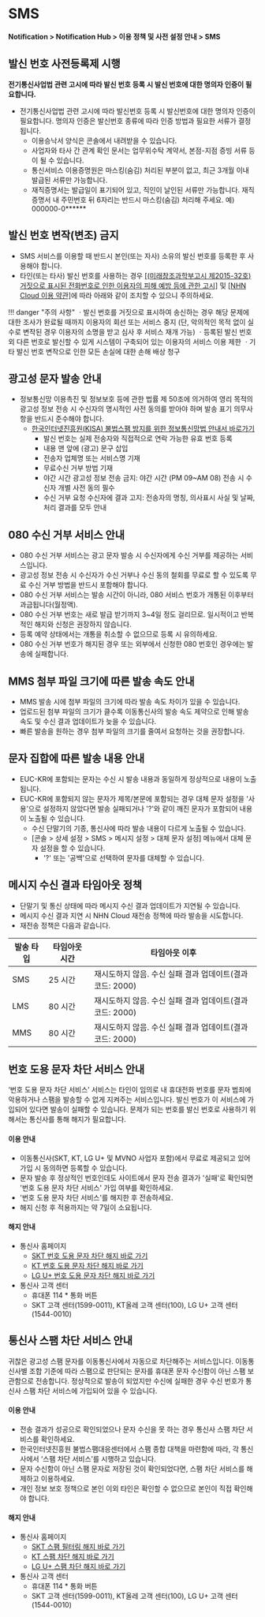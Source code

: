 <style>
.page__rnb .lst_rnb_item .rnb_item:first-of-type a {
    display: inline !important;
}
</style>
<h1>SMS</h1> 

**Notification > Notification Hub > 이용 정책 및 사전 설정 안내 > SMS**


<span id="sender-phone-number-pre-registration"></span>

## 발신 번호 사전등록제 시행

<b>전기통신사업법 관련 고시에 따라 발신 번호 등록 시 발신 번호에 대한 명의자 인증이 필요합니다.</b>

* 전기통신사업법 관련 고시에 따라 발신번호 등록 시 발신번호에 대한 명의자 인증이 필요합니다. 명의자 인증은 발신번호 종류에 따라 인증 방법과 필요한 서류가 결정됩니다.
    * 이용승낙서 양식은 콘솔에서 내려받을 수 있습니다.
    * 사업자와 타사 간 관계 확인 문서는 업무위수탁 계약서, 본점-지점 증빙 서류 등이 될 수 있습니다.
    * 통신서비스 이용증명원은 마스킹(숨김) 처리된 부분이 없고, 최근 3개월 이내 발급된 서류만 가능합니다.
    * 재직증명서는 발급일이 표기되어 있고, 직인이 날인된 서류만 가능합니다. 재직증명서 내 주민번호 뒤 6자리는 반드시 마스킹(숨김) 처리해 주세요. 예) 000000-0\*\*\*\*\*\*

<span id='fabrication-number'></span>

## 발신 번호 변작(변조) 금지
* SMS 서비스를 이용할 때 반드시 본인(또는 자사) 소유의 발신 번호를 등록한 후 사용해야 합니다.
* 타인(또는 타사) 발신 번호를 사용하는 경우 <a href="https://www.msit.go.kr/bbs/view.do?sCode=user&mId=108&mPid=103&bbsSeqNo=83&nttSeqNo=1259891" target="_blank">[(미래창조과학부고시 제2015-32호) 거짓으로 표시된 전화번호로 인한 이용자의 피해 예방 등에 관한 고시]</a> 및 <a href="https://www.nhncloud.com/kr/terms/terms-service" target="_blank">[NHN Cloud 이용 약관]</a>에 따라 아래와 같이 조치할 수 있으니 주의하세요. 

!!! danger "주의 사항"
    ㆍ발신 번호를 거짓으로 표시하여 송신하는 경우 해당 문제에 대한 조사가 완료될 때까지 이용자의 회선 또는 서비스 중지
      (단, 악의적인 목적 없이 실수로 변작된 경우 이용자의 소명을 받고 심사 후 서비스 재개 가능)
    ㆍ등록된 발신 번호 외 다른 번호로 발신할 수 있게 시스템이 구축되어 있는 이용자의 서비스 이용 제한 
    ㆍ기타 발신 번호 변작으로 인한 모든 손실에 대한 손해 배상 청구

## 광고성 문자 발송 안내

* 정보통신망 이용촉진 및 정보보호 등에 관한 법률 제 50조에 의거하여 영리 목적의 광고성 정보 전송 시 수신자의 명시적인 사전 동의를 받아야 하며 발송 표기 의무사항을 반드시 준수해야 합니다.
    * [한국인터넷진흥원(KISA) 불법스팸 방지를 위한 정보통신망법 안내서  바로가기](https://static.toastoven.net/prod_sms/kisa_spam_guide.pdf)
        * 발신 번호는 실제 전송자와 직접적으로 연락 가능한 유효 번호 등록
        * 내용 맨 앞에 (광고) 문구 삽입
        * 전송자 업체명 또는 서비스명 기재
        * 무료수신 거부 방법 기재
        * 야간 시간 광고성 정보 전송 금지: 야간 시간 (PM 09\~AM 08) 전송 시 수신자 개별 사전 동의 필수
        * 수신 거부 요청 수신자에 결과 고지: 전송자의 명칭, 의사표시 사실 및 날짜, 처리 결과를 모두 안내

<span id="rejection-of-receiving-080"></span>

## 080 수신 거부 서비스 안내

* 080 수신 거부 서비스는 광고 문자 발송 시 수신자에게 수신 거부를 제공하는 서비스입니다.
* 광고성 정보 전송 시 수신자가 수신 거부나 수신 동의 철회를 무료로 할 수 있도록 무료 수신 거부 방법을 반드시 포함해야 합니다.
* 080 수신 거부 서비스는 발송 시간이 아니라, 080 서비스 번호가 개통된 이후부터 과금됩니다(월정액).
* 080 수신 거부 번호는 새로 발급 받기까지 3~4일 정도 걸리므로. 일시적이고 반복적인 해지와 신청은 권장하지 않습니다.
* 등록 예약 상태에서는 개통을 취소할 수 없으므로 등록 시 유의하세요.
* 080 수신 거부 번호가 해지된 경우 또는 외부에서 신청한 080 번호인 경우에는 발송에 실패합니다.

## MMS 첨부 파일 크기에 따른 발송 속도 안내

* MMS 발송 시에 첨부 파일의 크기에 따라 발송 속도 차이가 있을 수 있습니다.
* 업로드된 첨부 파일의 크기가 클수록 이동통신사의 발송 속도 제약으로 인해 발송 속도 및 수신 결과 업데이트가 늦을 수 있습니다.
* 빠른 발송을 원하는 경우 첨부 파일의 크기를 줄여서 요청하는 것을 권장합니다.


## 문자 집합에 따른 발송 내용 안내

* EUC-KR에 포함되는 문자는 수신 시 발송 내용과 동일하게 정상적으로 내용이 노출됩니다.
* EUC-KR에 포함되지 않는 문자가 제목/본문에 포함되는 경우 대체 문자 설정을 '사용'으로 설정하지 않았다면 발송 실패되거나 '?'와 같이 깨진 문자가 포함되어 내용이 노출될 수 있습니다.
   * 수신 단말기의 기종, 통신사에 따라 발송 내용이 다르게 노출될 수 있습니다.
   * [콘솔 > 상세 설정 > SMS > 메시지 설정 > 대체 문자 설정] 메뉴에서 대체 문자 설정을 할 수 있습니다.
     * '?' 또는 '공백'으로 선택하여 문자를 대체할 수 있습니다.

## 메시지 수신 결과 타임아웃 정책
* 단말기 및 통신 상태에 따라 메시지 수신 결과 업데이트가 지연될 수 있습니다.
* 메시지 수신 결과 지연 시 NHN Cloud 재전송 정책에 따라 발송을 시도합니다.
* 재전송 정책은 다음과 같습니다.

| 발송 타입 | 타임아웃 시간 | 타임아웃 이후 |
|---|---|---|
| SMS | 25 시간 | 재시도하지 않음. 수신 실패 결과 업데이트(결과 코드: 2000) |
| LMS | 80 시간 | 재시도하지 않음. 수신 실패 결과 업데이트(결과 코드: 2000) |
| MMS | 80 시간 | 재시도하지 않음. 수신 실패 결과 업데이트(결과 코드: 2000) |

<span id="about-phone-scam-blocking-services"></span>

## 번호 도용 문자 차단 서비스 안내
‘번호 도용 문자 차단 서비스’ 서비스는 타인이 임의로 내 휴대전화 번호를 문자 범죄에 악용하거나 스팸을 발송할 수 없게 지켜주는 서비스입니다. 발신 번호가 이 서비스에 가입되어 있다면 발송이 실패할 수 있습니다. 문제가 되는 번호를 발신 번호로 사용하기 위해서는 통신사를 통해 해지가 필요합니다.

#### 이용 안내
* 이동통신사(SKT, KT, LG U+ 및 MVNO 사업자 포함)에서 무료로 제공되고 있어 가입 시 동의하면 등록할 수 있습니다.
* 문자 발송 후 정상적인 번호인데도 사이트에서 문자 전송 결과가 '실패'로 확인되면 '번호 도용 문자 차단 서비스' 가입 여부를 확인하세요.
* '번호 도용 문자 차단 서비스'를 해지한 후 전송하세요.
* 해지 신청 후 적용까지는 약 7일이 소요됩니다.

#### 해지 안내
* 통신사 홈페이지
    * [SKT 번호 도용 문자 차단 해지 바로 가기](http://www.tworld.co.kr/normal.do?serviceId=S_PROD2001&viewId=V_PROD2001&prod_id=NA00004406)
    * [KT 번호 도용 문자 차단 해지 바로 가기](https://product.kt.com/wDic/productDetail.do?ItemCode=1047)
    * [LG U+ 번호 도용 문자 차단 해지 바로 가기](https://www.lguplus.com/plan/addon/addon-call-msg/LRZ0002297)
* 통신사 고객 센터
    * 휴대폰 114 * 통화 버튼
    * SKT 고객 센터(1599-0011), KT올레 고객 센터(100), LG U+ 고객 센터(1544-0010)

<span id="about-carrier-spam-text-blocking-services"></span>

## 통신사 스팸 차단 서비스 안내
귀찮은 광고성 스팸 문자를 이동통신사에서 자동으로 차단해주는 서비스입니다. 이동통신사별 조합 기준에 따라 스팸으로 판단되는 문자를 휴대폰 문자 수신함이 아닌 스팸 보관함으로 전송합니다. 정상적으로 발송이 되었지만 수신에 실패한 경우 수신 번호가 통신사 스팸 차단 서비스에 가입되어 있을 수 있습니다.

#### 이용 안내
* 전송 결과가 성공으로 확인되었으나 문자 수신을 못 하는 경우 통신사 스팸 차단 서비스를 확인하세요.
* 한국인터넷진흥원 불법스팸대응센터에서 스팸 종합 대책을 마련함에 따라, 각 통신사에서 ‘스팸 차단 서비스’를 시행하고 있습니다.
* 문자 수신함이 아닌 스팸 문자로 저장된 것이 확인되었다면, 스팸 차단 서비스를 해제하고 이용하세요.
* 개인 정보 보호 정책으로 본인 이외 타인은 확인할 수 없으므로 본인이 직접 확인해야 합니다.

#### 해지 안내
* 통신사 홈페이지
    * [SKT 스팸 필터링 해지 바로 가기](http://www.tworld.co.kr/normal.do?serviceId=S_PROD2001&viewId=V_PROD2001&prod_id=NA00002121)
    * [KT 스팸 차단 해지 바로 가기](https://product.kt.com/wDic/productDetail.do?ItemCode=479)
    * [LG U+ 스팸 차단 해지 바로 가기](https://www.lguplus.com/plan/addon/addon-call-msg/LRZ0000277)
* 통신사 고객 센터
    * 휴대폰 114 * 통화 버튼
    * SKT 고객 센터(1599-0011), KT올레 고객 센터(100), LG U+ 고객 센터(1544-0010)
